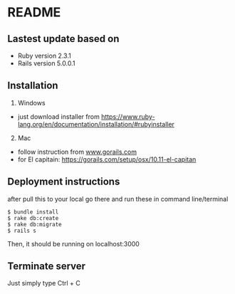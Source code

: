 # README

## Lastest update based on
* Ruby version 2.3.1
* Rails version 5.0.0.1



## Installation 
1. Windows  
 * just download installer from https://www.ruby-lang.org/en/documentation/installation/#rubyinstaller

2. Mac
 * follow instruction from www.gorails.com
 * for El capitain: https://gorails.com/setup/osx/10.11-el-capitan


## Deployment instructions
after pull this to your local go there and run these in command line/terminal 
``` 
$ bundle install
$ rake db:create
$ rake db:migrate
$ rails s
```
Then, it should be running on localhost:3000

## Terminate server
Just simply type Ctrl + C
